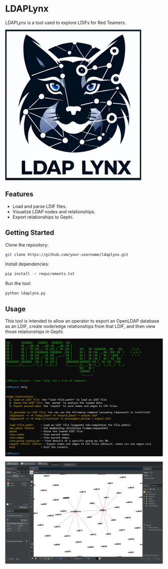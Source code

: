 # LDAPLynx
LDAPLynx is a tool used to explore LDIFs for Red Teamers.

![LDAPLynx Logo](https://github.com/Toad24/LDAPLynx/raw/main/assets/logo.png)

## Features
- Load and parse LDIF files.
- Visualize LDAP nodes and relationships.
- Export relationships to Gephi.

## Getting Started

Clone the repository:

```bash
git clone https://github.com/your-username/ldaplynx.git
```

Install dependencies:

```bash
pip install -r requirements.txt
```

Run the tool:

```bash
python ldaplynx.py
```


## Usage

This tool is intended to allow an operator to export an OpenLDAP database as an LDIF, create node/edge relationships from that LDIF, and then view those relationships in Gephi.

![LDAPLynx Console](https://github.com/Toad24/LDAPLynx/raw/main/assets/use.png)


![Gephi Use](https://github.com/Toad24/LDAPLynx/raw/main/assets/gephi.png)